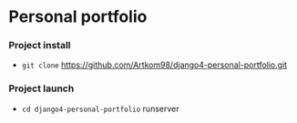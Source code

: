 # Personal portfolio

### Project install
 - `git clone` https://github.com/Artkom98/django4-personal-portfolio.git

### Project launch

- `cd django4-personal-portfolio` runserver 